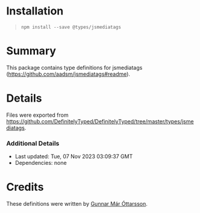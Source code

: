 # Installation
> `npm install --save @types/jsmediatags`

# Summary
This package contains type definitions for jsmediatags (https://github.com/aadsm/jsmediatags#readme).

# Details
Files were exported from https://github.com/DefinitelyTyped/DefinitelyTyped/tree/master/types/jsmediatags.

### Additional Details
 * Last updated: Tue, 07 Nov 2023 03:09:37 GMT
 * Dependencies: none

# Credits
These definitions were written by [Gunnar Már Óttarsson](https://github.com/gunnim).
